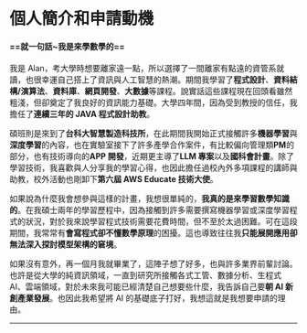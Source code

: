 # 個人簡介和申請動機

#### ==就一句話~我是來學數學的==

我是 Alan，考大學時想要離家遠一點，所以選擇了一間離家有點遠的資管系就讀，也很幸運自己搭上了資訊與人工智慧的熱潮。期間我學習了**程式設計**、**資料結構/演算法**、**資料庫**、**網頁開發**、**大數據**等課程。說實話這些課程現在回頭看雖然粗淺，但卻奠定了我良好的資訊能力基礎。大學四年間，因為受到教授的信任，我擔任了**連續三年的 JAVA 程式設計助教**。

碩班則是來到了**台科大智慧製造科技所**，在此期間我開始正式接觸許多**機器學習**與**深度學習**的內容，也在實驗室接下了許多產學合作案件，有比較偏向管理類**PM**的部分，也有技術導向的**APP 開發**，近期更主導了**LLM 專案**以及**國科會計畫**。除了學習技術，我喜歡與人分享我的學習心得，也因此擔任過校內外多項課程的講師與助教，校外活動也剛卸下**第六屆 AWS Educate 技術大使**。

如果說為什麼我會想參與這樣的計畫，我想很單純的，**我真的是來學習數學知識的**。在我碩士兩年的學習歷程中，因為接觸到許多需要撰寫機器學習或深度學習程式的狀況，對於我來說學習程式技術需要花費時間，但不至於太過困難。可在這段期間，我常常有**會寫程式卻不懂數學原理**的困擾。這也導致往往我**只能展開應用卻無法深入探討模型架構的窘境**。

如果沒有意外，再一個月我就畢業了，這陣子想了好多，也與許多業界前輩討論。也許是從大學的純資訊領域，一直到研究所接觸各式工管、數據分析、生程式 AI、雲端領域，對於未來我可能已經清楚自己想要些什麼，我告訴自己要**朝 AI 新創產業發展**。也因此我希望將 AI 的基礎底子打好，我想這就是我想要申請的理由。

---
